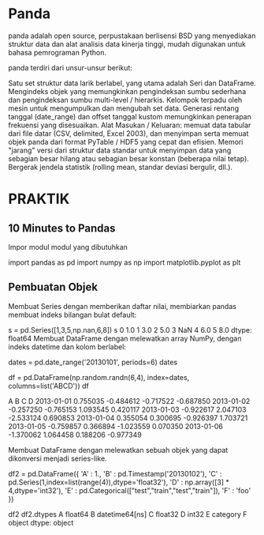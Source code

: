 # Panda
panda adalah open source, perpustakaan berlisensi BSD yang menyediakan struktur data dan alat analisis data kinerja tinggi, mudah digunakan untuk bahasa pemrograman Python.

panda terdiri dari unsur-unsur berikut:

Satu set struktur data larik berlabel, yang utama adalah Seri dan DataFrame.
Mengindeks objek yang memungkinkan pengindeksan sumbu sederhana dan pengindeksan sumbu multi-level / hierarkis.
Kelompok terpadu oleh mesin untuk mengumpulkan dan mengubah set data.
Generasi rentang tanggal (date_range) dan offset tanggal kustom memungkinkan penerapan frekuensi yang disesuaikan.
Alat Masukan / Keluaran: memuat data tabular dari file datar (CSV, delimited, Excel 2003), dan menyimpan serta memuat objek panda dari format PyTable / HDF5 yang cepat dan efisien.
Memori "jarang" versi dari struktur data standar untuk menyimpan data yang sebagian besar hilang atau sebagian besar konstan (beberapa nilai tetap).
Bergerak jendela statistik (rolling mean, standar deviasi bergulir, dll.).


# PRAKTIK
## 10 Minutes to Pandas

Impor modul modul yang dibutuhkan

import pandas as pd
import numpy as np
import matplotlib.pyplot as plt

## Pembuatan Objek
Membuat Series dengan memberikan daftar nilai, membiarkan pandas membuat indeks bilangan bulat default:

s = pd.Series([1,3,5,np.nan,6,8])
s
0    1.0
1    3.0
2    5.0
3    NaN
4    6.0
5    8.0
dtype: float64
Membuat DataFrame dengan melewatkan array NumPy, dengan indeks datetime dan kolom berlabel:

dates = pd.date_range('20130101', periods=6)
dates

df = pd.DataFrame(np.random.randn(6,4), index=dates, columns=list('ABCD'))
df
<style scoped> .dataframe tbody tr th:only-of-type { vertical-align: middle; }
.dataframe tbody tr th {
    vertical-align: top;
}

.dataframe thead th {
    text-align: right;
}
</style>
A	B	C	D
2013-01-01	0.755035	-0.484612	-0.717522	-0.687850
2013-01-02	-0.257250	-0.765153	1.093545	0.420117
2013-01-03	-0.922617	2.047103	-2.533124	0.690853
2013-01-04	0.355054	0.300695	-0.926397	1.703721
2013-01-05	-0.759857	0.366894	-1.023559	0.070350
2013-01-06	-1.370062	1.064458	0.188206	-0.977349

Membuat DataFrame dengan melewatkan sebuah objek yang dapat dikonversi menjadi series-like.

df2 = pd.DataFrame({ 'A' : 1.,
                    'B' : pd.Timestamp('20130102'),
                    'C' : pd.Series(1,index=list(range(4)),dtype='float32'),
                    'D' : np.array([3] * 4,dtype='int32'),
                    'E' : pd.Categorical(["test","train","test","train"]),
                    'F' : 'foo' })

df2
df2.dtypes
A           float64
B    datetime64[ns]
C           float32
D             int32
E          category
F            object
dtype: object

